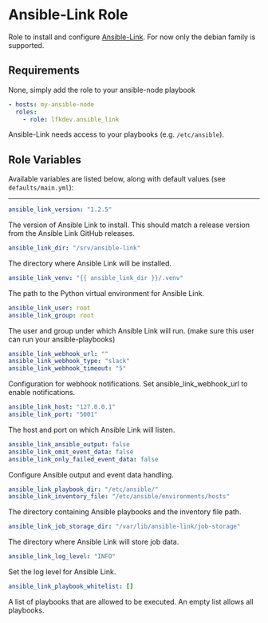 # Ansible-Link Role

Role to install and configure [Ansible-Link](https://github.com/lfkdev/ansible-link). For now only the debian family is supported.

## Requirements

None, simply add the role to your ansible-node playbook
```yaml
- hosts: my-ansible-node
  roles:
    - role: lfkdev.ansible_link
```
Ansible-Link needs access to your playbooks (e.g. `/etc/ansible`).

## Role Variables

Available variables are listed below, along with default values (see `defaults/main.yml`):

---
```yaml
ansible_link_version: "1.2.5"
```
The version of Ansible Link to install. This should match a release version from the Ansible Link GitHub releases.

```yaml
ansible_link_dir: "/srv/ansible-link"
```

The directory where Ansible Link will be installed.

```yaml
ansible_link_venv: "{{ ansible_link_dir }}/.venv"
```
The path to the Python virtual environment for Ansible Link.

```yaml
ansible_link_user: root
ansible_link_group: root
```
The user and group under which Ansible Link will run. (make sure this user can run your ansible-playbooks)

```yaml
ansible_link_webhook_url: ""
ansible_link_webhook_type: "slack"
ansible_link_webhook_timeout: "5"
```
Configuration for webhook notifications. Set ansible_link_webhook_url to enable notifications.

```yaml
ansible_link_host: "127.0.0.1"
ansible_link_port: "5001"
```
The host and port on which Ansible Link will listen.

```yaml
ansible_link_ansible_output: false
ansible_link_omit_event_data: false
ansible_link_only_failed_event_data: false
```
Configure Ansible output and event data handling.

```yaml
ansible_link_playbook_dir: "/etc/ansible/"
ansible_link_inventory_file: "/etc/ansible/environments/hosts"
```
The directory containing Ansible playbooks and the inventory file path.

```yaml
ansible_link_job_storage_dir: "/var/lib/ansible-link/job-storage"
```
The directory where Ansible Link will store job data.

```yaml
ansible_link_log_level: "INFO"
```
Set the log level for Ansible Link.

```yaml
ansible_link_playbook_whitelist: []
```
A list of playbooks that are allowed to be executed. An empty list allows all playbooks.